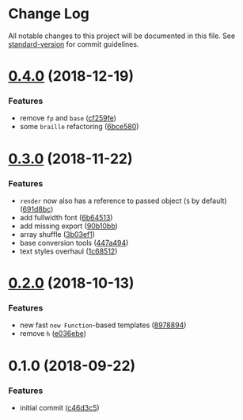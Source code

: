 # Change Log

All notable changes to this project will be documented in this file. See [standard-version](https://github.com/conventional-changelog/standard-version) for commit guidelines.

<a name="0.4.0"></a>
# [0.4.0](https://github.com/reinventing-wheels/wheels/compare/v0.3.0...v0.4.0) (2018-12-19)


### Features

* remove `fp` and `base` ([cf259fe](https://github.com/reinventing-wheels/wheels/commit/cf259fe))
* some `braille` refactoring ([6bce580](https://github.com/reinventing-wheels/wheels/commit/6bce580))



<a name="0.3.0"></a>
# [0.3.0](https://github.com/reinventing-wheels/wheels/compare/v0.2.0...v0.3.0) (2018-11-22)


### Features

* `render` now also has a reference to passed object (`$` by default) ([691d8bc](https://github.com/reinventing-wheels/wheels/commit/691d8bc))
* add fullwidth font ([6b64513](https://github.com/reinventing-wheels/wheels/commit/6b64513))
* add missing export ([90b10bb](https://github.com/reinventing-wheels/wheels/commit/90b10bb))
* array shuffle ([3b03ef1](https://github.com/reinventing-wheels/wheels/commit/3b03ef1))
* base conversion tools ([447a494](https://github.com/reinventing-wheels/wheels/commit/447a494))
* text styles overhaul ([1c68512](https://github.com/reinventing-wheels/wheels/commit/1c68512))



<a name="0.2.0"></a>
# [0.2.0](https://github.com/reinventing-wheels/wheels/compare/v0.1.0...v0.2.0) (2018-10-13)


### Features

* new fast `new Function`-based templates ([8978894](https://github.com/reinventing-wheels/wheels/commit/8978894))
* remove `h` ([e036ebe](https://github.com/reinventing-wheels/wheels/commit/e036ebe))



<a name="0.1.0"></a>
# 0.1.0 (2018-09-22)


### Features

* initial commit ([c46d3c5](https://github.com/reinventing-wheels/wheels/commit/c46d3c5))
